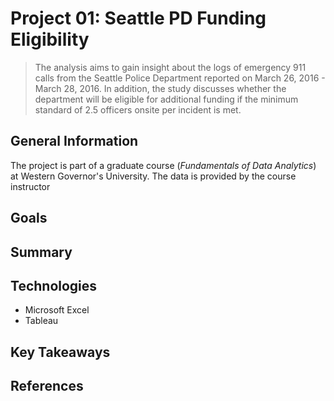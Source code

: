 # Project 01: Seattle PD Funding Eligibility
> The analysis aims to gain insight about the logs of emergency 911 calls from the Seattle Police Department reported on March 26, 2016 - March 28, 2016. In addition, the study discusses whether the department will be eligible for additional funding if the minimum standard of 2.5 officers onsite per incident is met.

General Information
---
The project is part of a graduate course (_Fundamentals of Data Analytics_) at Western Governor's University. The data is provided by the course instructor 

Goals
---

Summary
---

Technologies
---
* Microsoft Excel
* Tableau

Key Takeaways
---

References
---

